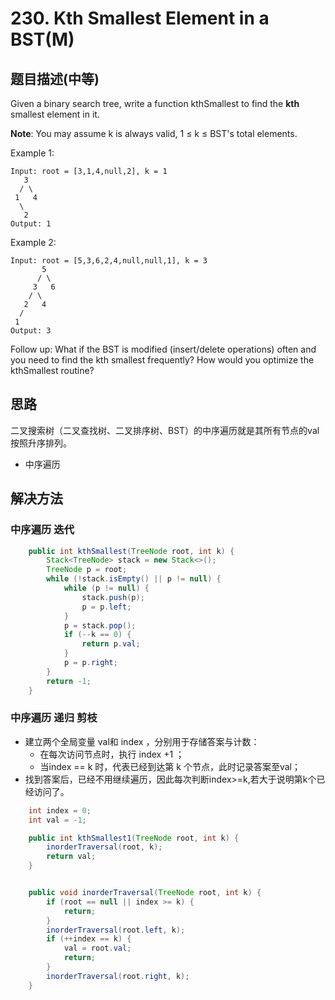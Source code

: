 # 230. Kth Smallest Element in a BST(M)

[]()

## 题目描述(中等)

Given a binary search tree, write a function kthSmallest to find the **kth** smallest element in it.

**Note**:
You may assume k is always valid, 1 ≤ k ≤ BST's total elements.

Example 1:
```
Input: root = [3,1,4,null,2], k = 1
   3
  / \
 1   4
  \
   2
Output: 1
```
Example 2:
```
Input: root = [5,3,6,2,4,null,null,1], k = 3
       5
      / \
     3   6
    / \
   2   4
  /
 1
Output: 3
```
Follow up:
What if the BST is modified (insert/delete operations) often and you need to find the kth smallest frequently? How would you optimize the kthSmallest routine?

## 思路

二叉搜索树（二叉查找树、二叉排序树、BST）的中序遍历就是其所有节点的val按照升序排列。

- 中序遍历

## 解决方法


### 中序遍历 迭代

```java
    public int kthSmallest(TreeNode root, int k) {
        Stack<TreeNode> stack = new Stack<>();
        TreeNode p = root;
        while (!stack.isEmpty() || p != null) {
            while (p != null) {
                stack.push(p);
                p = p.left;
            }
            p = stack.pop();
            if (--k == 0) {
                return p.val;
            }
            p = p.right;
        }
        return -1;
    }

```

### 中序遍历 递归 剪枝

- 建立两个全局变量 val和 index ，分别用于存储答案与计数：
    - 在每次访问节点时，执行 index +1 ；
    - 当index == k 时，代表已经到达第 k 个节点，此时记录答案至val；
- 找到答案后，已经不用继续遍历，因此每次判断index>=k,若大于说明第k个已经访问了。



```java
    int index = 0;
    int val = -1;

    public int kthSmallest1(TreeNode root, int k) {
        inorderTraversal(root, k);
        return val;
    }


    public void inorderTraversal(TreeNode root, int k) {
        if (root == null || index >= k) {
            return;
        }
        inorderTraversal(root.left, k);
        if (++index == k) {
            val = root.val;
            return;
        }
        inorderTraversal(root.right, k);
    }

```